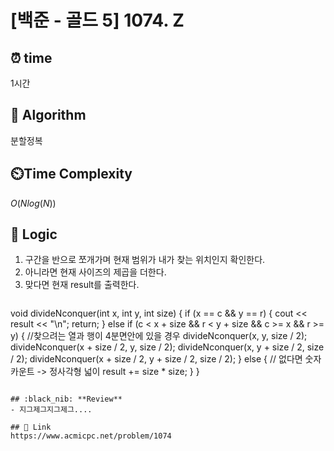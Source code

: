 # [백준 - 골드 5] 1074. Z
 
## ⏰  **time**
1시간

## :pushpin: **Algorithm**
분할정복

## ⏲️**Time Complexity**
$O(Nlog(N))$

## :round_pushpin: **Logic**
1. 구간을 반으로 쪼개가며 현재 범위가 내가 찾는 위치인지 확인한다.
2. 아니라면 현재 사이즈의 제곱을 더한다.
3. 맞다면 현재 result를 출력한다.
   ```cpp
void divideNconquer(int x, int y, int size) {
	if (x == c && y == r) {
		cout << result << "\n";
		return;
	}
	else if (c < x + size && r < y + size && c >= x && r >= y) {
		//찾으려는 열과 행이 4분면안에 있을 경우
		divideNconquer(x, y, size / 2);
		divideNconquer(x + size / 2, y, size / 2);
		divideNconquer(x, y + size / 2, size / 2);
		divideNconquer(x + size / 2, y + size / 2, size / 2);
	}
	else { // 없다면 숫자 카운트 -> 정사각형 넓이
		result += size * size;
	}
}
   ```

## :black_nib: **Review**
- 지그제그지그제그....

## 📡 Link
https://www.acmicpc.net/problem/1074
